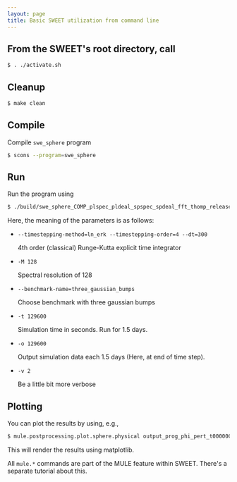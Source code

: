 ```yaml
---
layout: page
title: Basic SWEET utilization from command line
---
```


## From the SWEET's root directory, call
```bash
$ . ./activate.sh
```

## Cleanup
```bash
$ make clean
```

## Compile

Compile ```swe_sphere``` program
```bash
$ scons --program=swe_sphere
```


## Run

Run the program using
```bash
$ ./build/swe_sphere_COMP_plspec_pldeal_spspec_spdeal_fft_thomp_release  -M 128 --timestepping-method=ln_erk --timestepping-order=4 --dt=300 --benchmark-name=three_gaussian_bumps -t 129600 -o 129600 -v 2
```
Here, the meaning of the parameters is as follows:

* ```--timestepping-method=ln_erk --timestepping-order=4 --dt=300```

	4th order (classical) Runge-Kutta explicit time integrator

* ```-M 128```

	Spectral resolution of 128

* ```--benchmark-name=three_gaussian_bumps```

	Choose benchmark with three gaussian bumps


* ```-t 129600```

	Simulation time in seconds. Run for 1.5 days.


* ```-o 129600```

	Output simulation data each 1.5 days (Here, at end of time step).


* ```-v 2```

	Be a little bit more verbose


## Plotting

You can plot the results by using, e.g.,
```bash
$ mule.postprocessing.plot.sphere.physical output_prog_phi_pert_t00000000036.00000000.sweet
```

This will render the results using matplotlib.

All ```mule.*``` commands are part of the MULE feature within SWEET. There's a separate tutorial about this.
